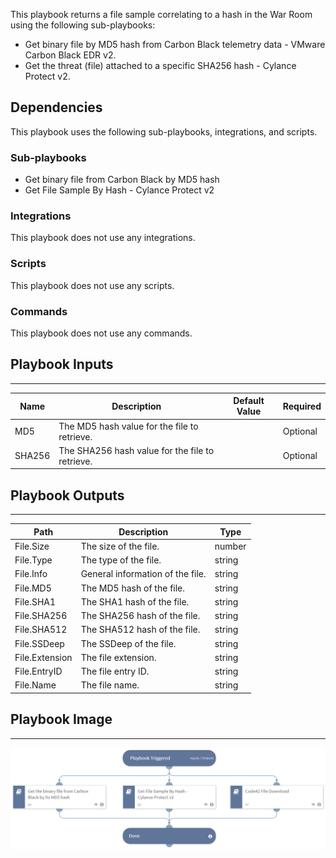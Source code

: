 This playbook returns a file sample correlating to a hash in the War Room using the following sub-playbooks:
- Get binary file by MD5 hash from Carbon Black telemetry data - VMware Carbon Black EDR v2.
- Get the threat (file) attached to a specific SHA256 hash - Cylance Protect v2.

## Dependencies
This playbook uses the following sub-playbooks, integrations, and scripts.

### Sub-playbooks
* Get binary file from Carbon Black by MD5 hash
* Get File Sample By Hash - Cylance Protect v2

### Integrations
This playbook does not use any integrations.

### Scripts
This playbook does not use any scripts.

### Commands
This playbook does not use any commands.

## Playbook Inputs
---

| **Name** | **Description** | **Default Value** | **Required** |
| --- | --- | --- | --- |
| MD5 | The MD5 hash value for the file to retrieve. |  | Optional |
| SHA256 | The SHA256 hash value for the file to retrieve. |  | Optional |

## Playbook Outputs
---

| **Path** | **Description** | **Type** |
| --- | --- | --- |
| File.Size | The size of the file. | number |
| File.Type | The type of the file. | string |
| File.Info | General information of the file. | string |
| File.MD5 | The MD5 hash of the file. | string |
| File.SHA1 | The SHA1 hash of the file. | string |
| File.SHA256 | The SHA256 hash of the file. | string |
| File.SHA512 | The SHA512 hash of the file. | string |
| File.SSDeep | The SSDeep of the file. | string |
| File.Extension | The file extension. | string |
| File.EntryID | The file entry ID. | string |
| File.Name | The file name. | string |

## Playbook Image
---
![Get File Sample By Hash - Generic v3](https://raw.githubusercontent.com/demisto/content/1580c5f43aa249d9807756354341ada4621d9bfa/Packs/CommonPlaybooks/doc_files/Get_File_Sample_By_Hash_-_Generic_v3.png)
